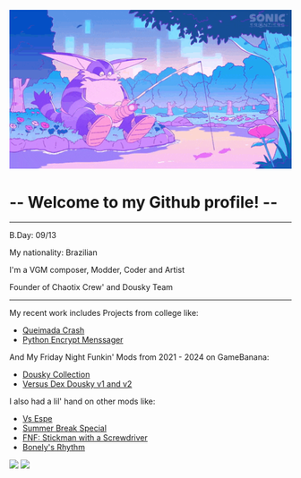 <p aling= "center">
    <img src = "banner.gif" width = "800px" aling = "right" >

# -- Welcome to my Github profile! --

</p>

----------------------------------------------

B.Day: 09/13 

My nationality: Brazilian

I'm a VGM composer, Modder, Coder and Artist

Founder of Chaotix Crew' and Dousky Team

----------------------------------------------

My recent work includes Projects from college like:
*   [Queimada Crash](https://github.com/DexDousky/APS-jogo-das-queimadas)
*   [Python Encrypt Menssager](https://github.com/DexDousky/python_rip.pynthao)

And My Friday Night Funkin' Mods from 2021 - 2024 on GameBanana:

*   [Dousky Collection](https://gamebanana.com/mods/422331)
*   [Versus Dex Dousky v1 and v2](https://gamebanana.com/mods/468489)

I also had a lil' hand on other mods like:

*   [Vs Espe](https://especulamente.com.br/projetos/46)
*   [Summer Break Special](https://gamebanana.com/mods/534099)
*   [FNF: Stickman with a Screwdriver ](https://gamebanana.com/mods/411552)
*   [Bonely's Rhythm](https://gamebanana.com/mods/535787)

<div aling="left">
<img height = "200em" src="https://github-readme-stats.vercel.app/api/top-langs/?username=DexDousky&show_icons=true&theme=bear&count_private=true"/>
<img height = "200em" src="https://github-readme-stats.vercel.app/api?username=DexDousky&show_icons=true&show_icons=true&theme=bear&count_private=true" />
</div>